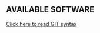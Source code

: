 ## AVAILABLE SOFTWARE

[Click here to read GIT syntax](https://help.github.com/articles/basic-writing-and-formatting-syntax/)